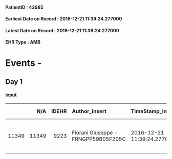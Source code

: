 
#### PatientID : 42985
#### Earliest Date on Record : 2016-12-21 11:39:24.277000
#### Latest Date on Record : 2016-12-21 11:39:24.277000
#### EHR Type : AMB

# Events - 

## Day 1

#### input
|       |    N/A |   IDEHR | Author_Insert                       | TimeStamp_Insert           | EHRType   |   PatientID |   IDDigitalSignDocument | persone_vicine   |   Unnamed: 0_x.1 |   IDANAMNESI_SOCIALE | Patient   | FamigliaAltro   | Paziente_T   | FamigliaAltro_T   |   Non_Rilevabile_x.1 | Note_Non_Rilevabile_x.1   | opt_Problemi   | ds_note_timori                                                  | chk_contr_sintomi   | opt_paziente_a   | opt_famiglia_a   | opt_adeguatezza   | opt_paziente_solo   | ds_note_con                                                                                    | opt_presente_assente   | Presenza_minori   | Caregiver_principale   | opt_capacita   | opt_necessario   | opt_presente   | opt_risorse_ec   | opt_paziente_psi   | opt_Ins_vol   | opt_paziente_ad   | opt_caregiver_ad   | opt_esenzione   | opt_inv_civile   |   ds_codice_es | Needs     | Fragility                    | opt_disponibilita_f   | opt_indennita_acc   | opt_legge   | opt_famiglia_psi   | opt_disponibilit_paz   |
|------:|-------:|--------:|:------------------------------------|:---------------------------|:----------|------------:|------------------------:|:-----------------|-----------------:|---------------------:|:----------|:----------------|:-------------|:------------------|---------------------:|:--------------------------|:---------------|:----------------------------------------------------------------|:--------------------|:-----------------|:-----------------|:------------------|:--------------------|:-----------------------------------------------------------------------------------------------|:-----------------------|:------------------|:-----------------------|:---------------|:-----------------|:---------------|:-----------------|:-------------------|:--------------|:------------------|:-------------------|:----------------|:-----------------|---------------:|:----------|:-----------------------------|:----------------------|:--------------------|:------------|:-------------------|:-----------------------|
| 11349 |  11349 |    9223 | Fiorani Giuseppe - FRNGPP59B05F205C | 2016-12-21 11:39:24.277000 | AMB       |       42985 |                  589235 | N/A              |             4891 |                 3174 | Si#1      | Si#1            | Parziale#2   | Si#1              |                    0 | NR                        | No#0           | Le sorelle preferiscono la soluzione assistenziale dell'hospice | controllo sintomi#0 | Indefinite#2     | Congruenti#1     | Si#1              | Si#1                | La pz √® nubile e vive da sola. Due sorelle : Cristina e Nicoletta,entrambe residenti a Milano | Presente#1             | No#0              | le sorelle             | Adeguato#0     | Si#1             | No#0           | Adeguate#1       | No#0               | No#0          | Totale#2          | Totale#2           | Si#1            | No#0             |             48 | Clinici#0 | sovraccarico assistenziale#4 | No#0                  | No#0                | No#0        | No#0               | No#0                   |


